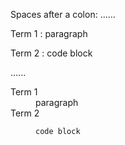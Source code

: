 Spaces after a colon:
......

Term 1
  :    paragraph

Term 2
  :     code block

......

<dl data-sourcepos="1:1-5:18">
<dt data-sourcepos="1:1-1:6">Term 1</dt>
<dd data-sourcepos="2:8-3:0">paragraph</dd>
<dt data-sourcepos="4:1-4:6">Term 2</dt>
<dd data-sourcepos="4:1-5:18">
<pre><code data-sourcepos="5:9-5:18">code block
</code></pre>
</dd>
</dl>

